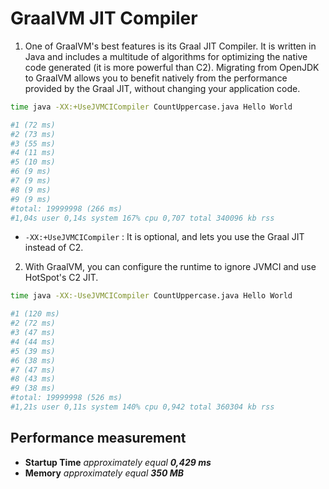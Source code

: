 # GraalVM JIT Compiler

1. One of GraalVM's best features is its Graal JIT Compiler. It is written in Java and includes a multitude of algorithms for optimizing the native code generated (it is more powerful than C2).
   Migrating from OpenJDK to GraalVM allows you to benefit natively from the performance provided by the Graal JIT, without changing your application code.

```bash
time java -XX:+UseJVMCICompiler CountUppercase.java Hello World

#1 (72 ms)
#2 (73 ms)
#3 (55 ms)
#4 (11 ms)
#5 (10 ms)
#6 (9 ms)
#7 (9 ms)
#8 (9 ms)
#9 (9 ms)
#total: 19999998 (266 ms)
#1,04s user 0,14s system 167% cpu 0,707 total 340096 kb rss
```

- `-XX:+UseJVMCICompiler` : It is optional, and lets you use the Graal JIT instead of C2.

2. With GraalVM, you can configure the runtime to ignore JVMCI and use HotSpot's C2 JIT.

```bash
time java -XX:-UseJVMCICompiler CountUppercase.java Hello World

#1 (120 ms)
#2 (72 ms)
#3 (47 ms)
#4 (44 ms)
#5 (39 ms)
#6 (38 ms)
#7 (47 ms)
#8 (43 ms)
#9 (38 ms)
#total: 19999998 (526 ms)
#1,21s user 0,11s system 140% cpu 0,942 total 360304 kb rss
```

## Performance measurement
- **Startup Time** *approximately equal* ***0,429 ms***
- **Memory** *approximately equal* ***350 MB*** 